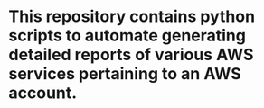 # This repository contains python scripts to automate generating detailed reports of various AWS services pertaining to an AWS account.
